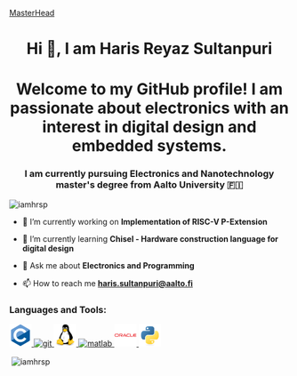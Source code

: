 [MasterHead](https://user-images.githubusercontent.com/74038190/213910845-af37a709-8995-40d6-be59-724526e3c3d7.gif)
<h1 align="center">Hi 👋, I am Haris Reyaz Sultanpuri</h1>
<h1 align="center">Welcome to my GitHub profile! I am passionate about electronics with an interest in digital design and embedded systems.</h1>
<h3 align="center"> I am currently pursuing Electronics and Nanotechnology master's degree from Aalto University 🇫🇮</h3>

<p align="left"> <img src="https://komarev.com/ghpvc/?username=iamhrsp&label=Profile%20views&color=0e75b6&style=flat" alt="iamhrsp" /> </p>

- 🔭 I’m currently working on **Implementation of RISC-V P-Extension**

- 🌱 I’m currently learning **Chisel - Hardware construction language for digital design**

- 💬 Ask me about **Electronics and Programming**

- 📫 How to reach me **haris.sultanpuri@aalto.fi**


<h3 align="left">Languages and Tools:</h3>
<p align="left"> <a href="https://www.cprogramming.com/" target="_blank" rel="noreferrer"> <img src="https://raw.githubusercontent.com/devicons/devicon/master/icons/c/c-original.svg" alt="c" width="40" height="40"/> </a> <a href="https://git-scm.com/" target="_blank" rel="noreferrer"> <img src="https://www.vectorlogo.zone/logos/git-scm/git-scm-icon.svg" alt="git" width="40" height="40"/> </a> <a href="https://www.linux.org/" target="_blank" rel="noreferrer"> <img src="https://raw.githubusercontent.com/devicons/devicon/master/icons/linux/linux-original.svg" alt="linux" width="40" height="40"/> </a> <a href="https://www.mathworks.com/" target="_blank" rel="noreferrer"> <img src="https://upload.wikimedia.org/wikipedia/commons/2/21/Matlab_Logo.png" alt="matlab" width="40" height="40"/> </a> <a href="https://www.oracle.com/" target="_blank" rel="noreferrer"> <img src="https://raw.githubusercontent.com/devicons/devicon/master/icons/oracle/oracle-original.svg" alt="oracle" width="40" height="40"/> </a> <a href="https://www.python.org" target="_blank" rel="noreferrer"> <img src="https://raw.githubusercontent.com/devicons/devicon/master/icons/python/python-original.svg" alt="python" width="40" height="40"/> </a> </p>

<p>&nbsp;<img align="center" src="https://github-readme-stats.vercel.app/api?username=iamhrsp&show_icons=true&locale=en" alt="iamhrsp" /></p>
